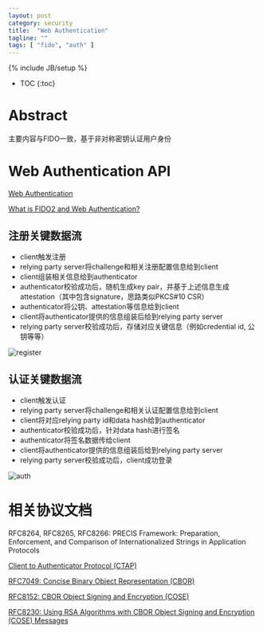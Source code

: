 ```yaml
---
layout: post
category: security
title:  "Web Authentication"
tagline: ""
tags: [ "fido", "auth" ] 
---
```

{% include JB/setup %}

* TOC
{:toc}

# Abstract

主要内容与FIDO一致，基于非对称密钥认证用户身份

# Web Authentication API 

[Web Authentication](https://w3c.github.io/webauthn/)

[What is FIDO2 and Web Authentication?](https://developers.yubico.com/WebAuthn/)


## 注册关键数据流

- client触发注册
- relying party server将challenge和相关注册配置信息给到client
- client组装相关信息给到authenticator
- authenticator校验成功后，随机生成key pair，并基于上述信息生成attestation（其中包含signature，思路类似PKCS#10 CSR）
- authenticator将公钥、attestation等信息给到client
- client将authenticator提供的信息组装后给到relying party server
- relying party server校验成功后，存储对应关键信息（例如credential id, 公钥等等）

![register](https://w3c.github.io/webauthn/images/webauthn-registration-flow-01.svg)

## 认证关键数据流

- client触发认证
- relying party server将challenge和相关认证配置信息给到client
- client将对应relying party id和data hash给到authenticator
- authenticator校验成功后，针对data hash进行签名
- authenticator将签名数据传给client
- client将authenticator提供的信息组装后给到relying party server
- relying party server校验成功后，client成功登录

![auth](https://w3c.github.io/webauthn/images/webauthn-authentication-flow-01.svg)

# 相关协议文档

RFC8264, RFC8265, RFC8266: PRECIS Framework: Preparation, Enforcement, and Comparison of Internationalized Strings in Application Protocols

[Client to Authenticator Protocol (CTAP)](https://fidoalliance.org/specs/fido-v2.0-id-20180227/fido-client-to-authenticator-protocol-v2.0-id-20180227.html)

[RFC7049: Concise Binary Object Representation (CBOR)](https://tools.ietf.org/html/rfc7049)

[RFC8152: CBOR Object Signing and Encryption (COSE)](https://tools.ietf.org/html/rfc8152)

[RFC8230: Using RSA Algorithms with CBOR Object Signing and Encryption (COSE) Messages](https://tools.ietf.org/html/rfc8230)
